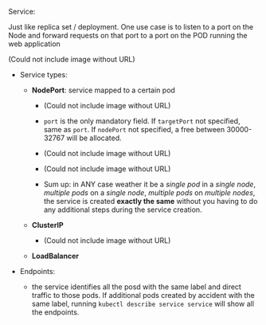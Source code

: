 Service: 

Just like replica set / deployment. One use case is to listen to a port on the Node and forward requests on that port to a port on the POD running the web application

(Could not include image without URL)

* Service types:

  * **NodePort**: service mapped to a certain pod

    * (Could not include image without URL)

    * `port` is the only mandatory field. If `targetPort` not specified, same as `port`. If `nodePort` not specified, a free between 30000-32767 will be allocated.

    * (Could not include image without URL)

    * (Could not include image without URL)

    * Sum up: in ANY case weather it be a *single pod* in a *single node*, *multiple pods* on a *single node*, *multiple pods* on *multiple nodes*, the service is created **exactly the same** without you having to do any additional steps during the service creation.

  * **ClusterIP**

    * (Could not include image without URL)

  * **LoadBalancer**


* Endpoints:

  * the service identifies all the posd with the same label and direct traffic to those pods. If additional pods created by accident with the same label, running `kubectl describe service service` will show all the endpoints.
